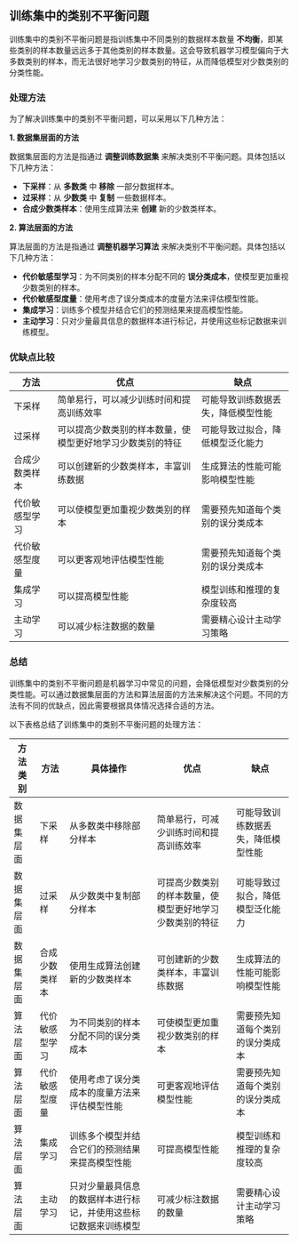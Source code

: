 ## 训练集中的类别不平衡问题

训练集中的类别不平衡问题是指训练集中不同类别的数据样本数量 **不均衡**，即某些类别的样本数量远远多于其他类别的样本数量。这会导致机器学习模型偏向于大多数类别的样本，而无法很好地学习少数类别的特征，从而降低模型对少数类别的分类性能。

### 处理方法

为了解决训练集中的类别不平衡问题，可以采用以下几种方法：

**1. 数据集层面的方法**

数据集层面的方法是指通过 **调整训练数据集** 来解决类别不平衡问题。具体包括以下几种方法：

- **下采样**：从 **多数类** 中 **移除** 一部分数据样本。
- **过采样**：从 **少数类** 中 **复制** 一些数据样本。
- **合成少数类样本**：使用生成算法来 **创建** 新的少数类样本。

**2. 算法层面的方法**

算法层面的方法是指通过 **调整机器学习算法** 来解决类别不平衡问题。具体包括以下几种方法：

- **代价敏感型学习**：为不同类别的样本分配不同的 **误分类成本**，使模型更加重视少数类别的样本。
- **代价敏感型度量**：使用考虑了误分类成本的度量方法来评估模型性能。
- **集成学习**：训练多个模型并结合它们的预测结果来提高模型性能。
- **主动学习**：只对少量最具信息的数据样本进行标记，并使用这些标记数据来训练模型。

### 优缺点比较

| 方法           | 优点                                                       | 缺点                               |
| -------------- | ---------------------------------------------------------- | ---------------------------------- |
| 下采样         | 简单易行，可以减少训练时间和提高训练效率                   | 可能导致训练数据丢失，降低模型性能 |
| 过采样         | 可以提高少数类别的样本数量，使模型更好地学习少数类别的特征 | 可能导致过拟合，降低模型泛化能力   |
| 合成少数类样本 | 可以创建新的少数类样本，丰富训练数据                       | 生成算法的性能可能影响模型性能     |
| 代价敏感型学习 | 可以使模型更加重视少数类别的样本                           | 需要预先知道每个类别的误分类成本   |
| 代价敏感型度量 | 可以更客观地评估模型性能                                   | 需要预先知道每个类别的误分类成本   |
| 集成学习       | 可以提高模型性能                                           | 模型训练和推理的复杂度较高         |
| 主动学习       | 可以减少标注数据的数量                                     | 需要精心设计主动学习策略           |

### 总结

训练集中的类别不平衡问题是机器学习中常见的问题，会降低模型对少数类别的分类性能。可以通过数据集层面的方法和算法层面的方法来解决这个问题。不同的方法有不同的优缺点，因此需要根据具体情况选择合适的方法。

以下表格总结了训练集中的类别不平衡问题的处理方法：

| 方法类别   | 方法           | 具体操作                                                         | 优点                                                     | 缺点                               |
| ---------- | -------------- | ---------------------------------------------------------------- | -------------------------------------------------------- | ---------------------------------- |
| 数据集层面 | 下采样         | 从多数类中移除部分样本                                           | 简单易行，可减少训练时间和提高训练效率                   | 可能导致训练数据丢失，降低模型性能 |
| 数据集层面 | 过采样         | 从少数类中复制部分样本                                           | 可提高少数类别的样本数量，使模型更好地学习少数类别的特征 | 可能导致过拟合，降低模型泛化能力   |
| 数据集层面 | 合成少数类样本 | 使用生成算法创建新的少数类样本                                   | 可创建新的少数类样本，丰富训练数据                       | 生成算法的性能可能影响模型性能     |
| 算法层面   | 代价敏感型学习 | 为不同类别的样本分配不同的误分类成本                             | 可使模型更加重视少数类别的样本                           | 需要预先知道每个类别的误分类成本   |
| 算法层面   | 代价敏感型度量 | 使用考虑了误分类成本的度量方法来评估模型性能                     | 可更客观地评估模型性能                                   | 需要预先知道每个类别的误分类成本   |
| 算法层面   | 集成学习       | 训练多个模型并结合它们的预测结果来提高模型性能                   | 可提高模型性能                                           | 模型训练和推理的复杂度较高         |
| 算法层面   | 主动学习       | 只对少量最具信息的数据样本进行标记，并使用这些标记数据来训练模型 | 可减少标注数据的数量                                     | 需要精心设计主动学习策略           |
